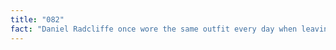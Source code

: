 ```yaml
---
title: "082"
fact: "Daniel Radcliffe once wore the same outfit every day when leaving the theater after a performance so that photos the paparazzi took would be worthless, given it looked like the same day in all of them."
---
```

